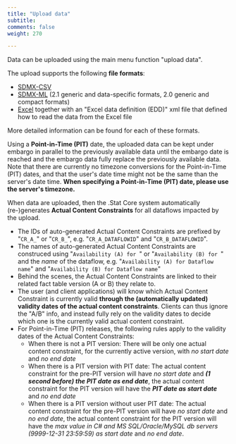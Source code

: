 ```yaml
---
title: "Upload data"
subtitle: 
comments: false
weight: 270

---
```


Data can be uploaded using the main menu function "upload data".  

The upload supports the following **file formats**:  
 - [SDMX-CSV](https://github.com/sdmx-twg/sdmx-csv/blob/master/data-message/docs/sdmx-csv-field-guide.md)
 - [SDMX-ML](https://sis-cc.gitlab.io/dotstatsuite-documentation/using-dlm/upload-data/upload-data-sdmx-file/) (2.1 generic and data-specific formats, 2.0 generic and compact formats)
 - [Excel](https://sis-cc.gitlab.io/dotstatsuite-documentation/using-dlm/upload-data/upload-data-edd/) together with an "Excel data definition (EDD)" xml file that defined how to read the data from the Excel file  

More detailed information can be found for each of these formats.  

Using a **Point-in-Time (PIT)** date, the uploaded data can be kept under embargo in parallel to the previously available data until the embargo date is reached and the embargo data fully replace the previously available data. Note that there are currently no timezone conversions for the Point-in-Time (PIT) dates, and that the user's date time might not be the same than the server's date time. **When specifying a Point-in-Time (PIT) date, please use the server's timezone.**  

When data are uploaded, then the .Stat Core system automatically (re-)generates **Actual Content Constraints** for all dataflows impacted by the upload.  
- The IDs of auto-generated Actual Content Constraints are prefixed by "`CR_A_`" or "`CR_B_`", e.g. "`CR_A_DATAFLOWID`" and "`CR_B_DATAFLOWID`".
- The names of auto-generated Actual Content Constraints are construced using "`Availability (A) for `" or "`Availability (B) for `" and the *name* of the dataflow, e.g. "`Availability (A) for Dataflow name`" and "`Availability (B) for Dataflow name`"
- Behind the scenes, the Actual Content Constraints are linked to their related fact table version (A or B) they relate to.
- The user (and client applications) will know which Actual Content Constraint is currently valid **through the (automatically updated) validity dates of the actual content constraints**. Clients can thus ignore the "A/B" info, and instead fully rely on the validity dates to decide which one is the currently valid actual content constraint.
- For Point-in-Time (PIT) releases, the following rules apply to the validity dates of the Actual Content Constraints:
   * When there is not a PIT version: There will be only one actual content constraint, for the currently active version, with *no start date* and *no end date*
   * When there is a PIT version with PIT date: The actual content constraint for the pre-PIT version will have *no start date* and ***(1 second before) the PIT date as end date***, the actual content constraint for the PIT version will have the ***PIT date as start date*** and *no end date*
   * When there is a PIT version without user PIT date: The actual content constraint for the pre-PIT version will have *no start date* and *no end date*, the actual content constraint for the PIT version will have the *max value in C# and MS SQL/Oracle/MySQL db servers (9999-12-31 23:59:59) as start date* and *no end date*.